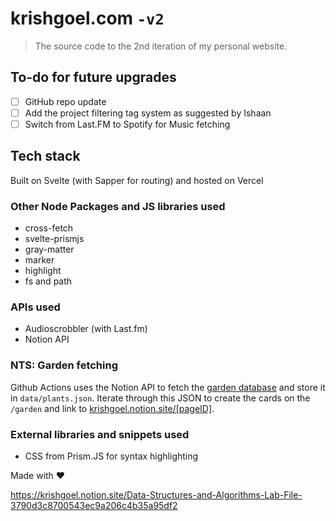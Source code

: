 # krishgoel.com ```-v2```
> The source code to the 2nd iteration of my personal website.

## To-do for future upgrades
- [ ] GitHub repo update
- [ ] Add the project filtering tag system as suggested by Ishaan
- [ ] Switch from Last.FM to Spotify for Music fetching

## Tech stack
Built on Svelte (with Sapper for routing) and hosted on Vercel

### Other Node Packages and JS libraries used 
- cross-fetch
- svelte-prismjs
- gray-matter
- marker
- highlight
- fs and path

### APIs used
- Audioscrobbler (with Last.fm)
- Notion API

### NTS: Garden fetching
Github Actions uses the Notion API to fetch the [garden database](https://www.notion.so/krishgoel/1e6d541ec3974208a619db7c83552cc9) and store it in ```data/plants.json```. Iterate through this JSON to create the cards on the ```/garden``` and link to [krishgoel.notion.site/[pageID]](https://krishgoel.notion.site/). 

### External libraries and snippets used
- CSS from Prism.JS for syntax highlighting

Made with ❤️

https://krishgoel.notion.site/Data-Structures-and-Algorithms-Lab-File-3790d3c8700543ec9a206c4b35a95df2